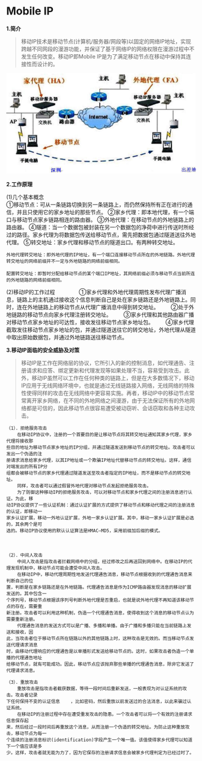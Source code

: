 # Mobile IP


**1.简介**
>移动IP技术是移动节点(计算机/服务器/网段等)以固定的网络IP地址，实现跨越不同网段的漫游功能，并保证了基于网络IP的网络权限在漫游过程中不发生任何改变。移动IP即Mobile IP是为了满足移动节点在移动中保持其连接性而设计的。

![](../images/34.png)

**2.工作原理**

(1)几个基本概念
　　	
①移动节点：可从一条链路切换到另一条链路上，而仍然保持所有正在进行的通信，并且只使用它的家乡地址的那些节点。
②家乡代理：即本地代理，有一个端口与移动节点家乡链路相连的路由器。
③外地代理：在移动节点的外地链路上的路由器。
④隧道：当一个数据包被封装在另一个数据包的净荷中进行传送时所经过的路径。家乡代理为将数据包传送给移动节点，需先把数据包通过隧道送往外地代理。
⑤转交地址：家乡代理和移动节点的隧道出口。有两种转交地址。

	外地代理转交地址：即外地代理的IP地址，有一个端口连接移动节点所在的外地链路。外地代理转交地址的网络前缀并不一定与外地链路的网络前缀相同。
	
	配置转交地址：即暂时分配给移动节点的某个端口IP地址，其网络前缀必须与移动节点当前所连的外地链路的网络前缀相同。

(2)移动IP的工作过程
　　
　　①家乡代理和外地代理周期性发布代理广播消息，链路上的主机通过接收这个信息判断自己是处在家乡链路还是外地链路上。同时，连在外地链路上的移动节点从代理广播消息中得到转交地址。
　　②处于外地链路的移动节点向家乡代理注册转交地址。
　　③家乡代理和其他路由器广播对移动节点家乡地址的可达性，接收发往移动节点家乡地址包。
　　④家乡代理截取发往移动节点家乡地址的包，并通过隧道送往它的转交地址，外地代理从隧道中取出原始数据包，并通过外地链路送往移动节点。



**3.移动IP面临的安全威胁及对策**

>移动IP是工作在网络层的协议，它所引入的新的控制消息，如代理通告、注册请求和应答、绑定更新和代理发现等如果处理不当，容易受到攻击。此外，移动IP虽然可以工作在任何种类的链路上，但是在大多数情况下，移动IP应用于无线网络环境中，也就是通过无线链路接入网络，无线网络的特殊性使得同样的攻击在无线网络中更容易实施。再者，移动IP中的移动节点常常离开家乡网络，在不同的外地网络之间漫游，由于无法保证所有的外地网络都是可信的，因此移动节点很容易遭受被动窃听、会话窃取和各种主动攻击。

```
（1）．拒绝服务攻击
	在移动IP协议中，注册的一个首要目的是让移动节点将其转交地址通知其家乡代理，家乡代理将接收那
些目的地址为移动节点家乡地址的IP分组，并通过隧道发送到移动节点的转交地址。攻击者可以发出一个伪造的注
册请求消息给家乡代理，以其IP地址或一个欺骗IP地址代替移动节点的转交地址。这样，通信对端发出的所有IP分
组都会被移动节点的家乡代理通过隧道发送至攻击者指定的IP地址，而不是移动节点的转交地址。
	同样，攻击者可以通过假冒外地代理对移动节点发起拒绝服务攻击。
	为了防御这种移动IP的拒绝服务攻击，可以对移动节点和家乡代理之间的注册消息进行认证。为此，移
动IP协议提供了一些认证机制：通过认证扩展的方式提供了移动节点和移动代理之间的注册消息的认证，即移动一
家乡认证扩展，移动一外地认证扩展，外地一家乡认证扩展。其中，移动一家乡认证扩展是必选的，其余两个是可
选的。移动IP协议使用的默认认证算法是HMAC—MD5，采用前缀加后缀的模式。
```
　
```
（2）．中间人攻击　　
	中间人攻击是指攻击者拦截网络中的分组，经过修改之后再送回到网络中。在移动IP的代理发现机制中，移动节点可能会遭受中间人攻击。
	在移动IP中，移动代理周期性地发送代理通告消息，移动节点根据收到的代理通告消息来判断自己的位
置，判断是在家乡链路还是在外地链路。代理通告消息是作为ICMP路由器发现消息的移动扩展发送的。其中包含一
个序列号，移动节点根据该序列号判断外地代理是否重启，也就是说外地代理不再知道该移动节点的存在，需要重
新注册。攻击者可以利用这种机制，伪造一个代理通告消息，使得收到这个消息的移动节点认为需要重新注册。
	代理通告消息的发送方式可以是广播、多播和单播。由于广播和多播只能在当前链路上发送和接收，因
此，当攻击者位于移动节点所在链路以外的其他链路上时，这种攻击是无效的。而当移动节点发送代理请求消息
时，由移动代理响应的代理通告是以单播形式发送给移动节点的。这时，如果攻击者伪造一个单播的代理通告地址
给移动节点，就有可能成功。因此，移动节点应该抛弃那些单播的代理通告消息，除非它发送了代理请求消息。
```

```
（3）．重放攻击
	重放攻击是指攻击者截获数据，等待一段时间后重新发送，一般表现为对认证系统的攻击。攻击者记录
下任何保持不变的认证信息	，比如密码，然后重放以前发送过的合法消息，以此来骗过认证系统。
	在移动IP的注册过程中存在遭受重发攻击的隐患。一个攻击者可以将一个有效的注册请求信息保存起
来，然后经过一段时间后再重放这个消息，从而注册一个伪造的转交地址。为防止这种重放攻击，移动节点为每一
个连续的注册消息标识(identification)字段产生一个唯一值。该值使得家乡代理可以知道下一个值应该是多
少。这样，攻击者就无能为力了，因为它保存的注册请求信息会被家乡代理判定为已经过时了。
```